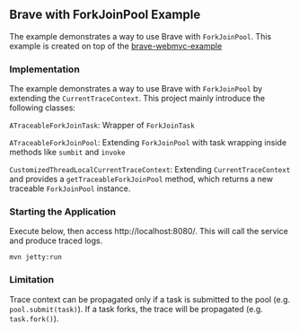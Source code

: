 ## Brave with ForkJoinPool Example

The example demonstrates a way to use Brave with `ForkJoinPool`. This example is created on top of the [brave-webmvc-example](https://github.com/openzipkin/brave-webmvc-example)

### Implementation
The example demonstrates a way to use Brave with `ForkJoinPool` by extending the `CurrentTraceContext`. This project mainly introduce the following classes:  

`ATraceableForkJoinTask`: Wrapper of `ForkJoinTask`  
  
`ATraceableForkJoinPool`: Extending `ForkJoinPool` with task wrapping inside methods like `sumbit` and `invoke`  
  
`CustomizedThreadLocalCurrentTraceContext`: Extending `CurrentTraceContext` and provides a `getTraceableForkJoinPool` method, which returns a new traceable `ForkJoinPool` instance.  
  

### Starting the Application

Execute below, then access http://localhost:8080/. This will call the service and produce traced logs.
```
mvn jetty:run
```

### Limitation

Trace context can be propagated only if a task is submitted to the pool (e.g. `pool.submit(task)`). If a task forks, the trace will be propagated (e.g. `task.fork()`).
  
